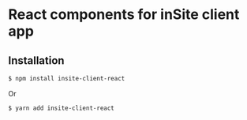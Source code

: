 # React components for inSite client app

## Installation

```sh
$ npm install insite-client-react
```

Or

```sh
$ yarn add insite-client-react
```
